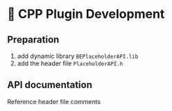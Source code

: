 # 📮 CPP Plugin Development

## Preparation
1. add dynamic library `BEPlaceholderAPI.lib`   
2. add the header file `PlaceholderAPI.h`

## API documentation

Reference header file comments